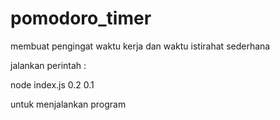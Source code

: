 # pomodoro_timer
membuat pengingat waktu kerja dan waktu istirahat sederhana


jalankan perintah :

node index.js 0.2 0.1

untuk menjalankan program
